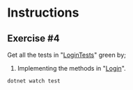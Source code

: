 # Instructions

## Exercise #4

Get all the tests in "[LoginTests](LoginTests.Tests/PolicyTests.cs)" green by;

1. Implementing the methods in "[Login](Login.Tests/Login.cs)". 

```bash
dotnet watch test
```



